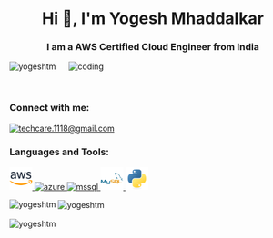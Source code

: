 <h1 align="center">Hi 👋, I'm Yogesh Mhaddalkar</h1>
<h3 align="center">I am a AWS Certified Cloud Engineer from India</h3>

<img align="right" alt="coding" width="400" src="https://www.google.com/url?sa=i&url=https%3A%2F%2Fdribbble.com%2Fshots%2F6129020-Cloud-Computing&psig=AOvVaw2PxZbEIT_-oSh8pEuFtbfz&ust=1683654754746000&source=images&cd=vfe&ved=0CBEQjRxqFwoTCJjmnu6k5v4CFQAAAAAdAAAAABAE">
 
<p align="left"> <img src="https://komarev.com/ghpvc/?username=yogeshtm&label=Profile%20views&color=0e75b6&style=flat" alt="yogeshtm" /> </p>

<p align="left"> <a href="https://twitter.com/" target="blank"><img src="https://img.shields.io/twitter/follow/?logo=twitter&style=for-the-badge" alt="" /></a> </p>

<h3 align="left">Connect with me:</h3>
<p align="left">
<a href="https://linkedin.com/in/techcare.1118@gmail.com" target="blank"><img align="center" src="https://raw.githubusercontent.com/rahuldkjain/github-profile-readme-generator/master/src/images/icons/Social/linked-in-alt.svg" alt="techcare.1118@gmail.com" height="30" width="40" /></a>
</p>

<h3 align="left">Languages and Tools:</h3>
<p align="left"> <a href="https://aws.amazon.com" target="_blank" rel="noreferrer"> <img src="https://raw.githubusercontent.com/devicons/devicon/master/icons/amazonwebservices/amazonwebservices-original-wordmark.svg" alt="aws" width="40" height="40"/> </a> <a href="https://azure.microsoft.com/en-in/" target="_blank" rel="noreferrer"> <img src="https://www.vectorlogo.zone/logos/microsoft_azure/microsoft_azure-icon.svg" alt="azure" width="40" height="40"/> </a> <a href="https://www.microsoft.com/en-us/sql-server" target="_blank" rel="noreferrer"> <img src="https://www.svgrepo.com/show/303229/microsoft-sql-server-logo.svg" alt="mssql" width="40" height="40"/> </a> <a href="https://www.mysql.com/" target="_blank" rel="noreferrer"> <img src="https://raw.githubusercontent.com/devicons/devicon/master/icons/mysql/mysql-original-wordmark.svg" alt="mysql" width="40" height="40"/> </a> <a href="https://www.python.org" target="_blank" rel="noreferrer"> <img src="https://raw.githubusercontent.com/devicons/devicon/master/icons/python/python-original.svg" alt="python" width="40" height="40"/> </a> </p>

<p><img align="left" src="https://github-readme-stats.vercel.app/api/top-langs?username=yogeshtm&show_icons=true&locale=en&layout=compact" alt="yogeshtm" /></p>

<p>&nbsp;<img align="center" src="https://github-readme-stats.vercel.app/api?username=yogeshtm&show_icons=true&locale=en" alt="yogeshtm" /></p>

<p><img align="center" src="https://github-readme-streak-stats.herokuapp.com/?user=yogeshtm&" alt="yogeshtm" /></p>
